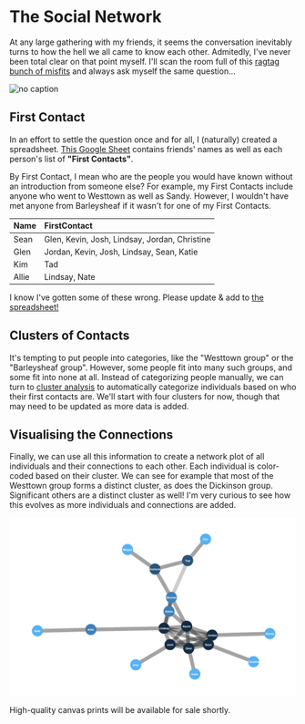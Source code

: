 The Social Network
================

At any large gathering with my friends, it seems the conversation inevitably turns to how the hell we all came to know each other. Admitedly, I've never been total clear on that point myself. I'll scan the room full of this [ragtag bunch of misfits](https://tvtropes.org/pmwiki/pmwiki.php/Main/RagtagBunchOfMisfits) and always ask myself the same question...

<img src="https://memegenerator.net/img/instances/36549336/who-are-these-people.jpg" alt="no caption" width="200" />

First Contact
-------------

In an effort to settle the question once and for all, I (naturally) created a spreadsheet. [This Google Sheet](https://docs.google.com/spreadsheets/d/1YsUYg0vrxi9oyW-0IcuE8XfAKGZb6MR7VlpmdChGI0A) contains friends' names as well as each person's list of **"First Contacts"**.

By First Contact, I mean who are the people you would have known without an introduction from someone else? For example, my First Contacts include anyone who went to Westtown as well as Sandy. However, I wouldn't have met anyone from Barleysheaf if it wasn't for one of my First Contacts.

| Name  | FirstContact                                  |
|:------|:----------------------------------------------|
| Sean  | Glen, Kevin, Josh, Lindsay, Jordan, Christine |
| Glen  | Jordan, Kevin, Josh, Lindsay, Sean, Katie     |
| Kim   | Tad                                           |
| Allie | Lindsay, Nate                                 |

I know I've gotten some of these wrong. Please update & add to [the spreadsheet!](https://docs.google.com/spreadsheets/d/1YsUYg0vrxi9oyW-0IcuE8XfAKGZb6MR7VlpmdChGI0A)

Clusters of Contacts
--------------------

It's tempting to put people into categories, like the "Westtown group" or the "Barleysheaf group". However, some people fit into many such groups, and some fit into none at all. Instead of categorizing people manually, we can turn to [cluster analysis](https://en.wikipedia.org/wiki/Cluster_analysis) to automatically categorize individuals based on who their first contacts are. We'll start with four clusters for now, though that may need to be updated as more data is added.

Visualising the Connections
---------------------------

Finally, we can use all this information to create a network plot of all individuals and their connections to each other. Each individual is color-coded based on their cluster. We can see for example that most of the Westtown group forms a distinct cluster, as does the Dickinson group. Significant others are a distinct cluster as well! I'm very curious to see how this evolves as more individuals and connections are added.

<img src="README_files/figure-markdown_github/social_network-1.png" style="display: block; margin: auto;" />

High-quality canvas prints will be available for sale shortly.

